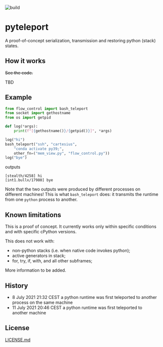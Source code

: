 ![build](https://github.com/pulkin/pyteleport/actions/workflows/test.yml/badge.svg)

pyteleport
==========

A proof-of-concept serialization, transmission and restoring python (stack) states.

How it works
------------

~~See the code.~~

TBD

Example
-------

```python
from flow_control import bash_teleport
from socket import gethostname
from os import getpid

def log(*args):
    print(f"[{gethostname()}/{getpid()}]", *args)

log("hi")
bash_teleport("ssh", "cartesius",
    "conda activate py39;",
    other_fn=("mem_view.py", "flow_control.py"))
log("bye")
```

outputs

```
[stealth/4258] hi
[int1.bullx/17980] bye
```

Note that the two outputs were produced by different processes on different machines! This is what
`bash_teleport` does: it transmits the runtime from one `python` process to another.

Known limitations
-----------------

This is a proof of concept.
It currently works only within specific conditions and with specific cPython versions.

This does not work with:
- non-python stacks (i.e. when native code invokes python);
- active generators in stack;
- for, try, if, with, and all other subframes;

More information to be added.

History
-------

* 8 July 2021 21:32 CEST a python runtime was first teleported to another process on the same machine
* 11 July 2021 20:46 CEST a python runtime was first teleported to another machine

License
-------

[LICENSE.md](LICENSE.md)

